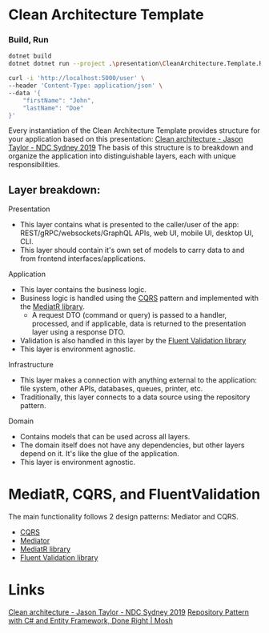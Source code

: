 # Clean Architecture Template

### Build, Run

```bash
dotnet build
dotnet dotnet run --project .\presentation\CleanArchitecture.Template.RestApi\CleanArchitecture.Template.RestApi.csproj
```

```bash
curl -i 'http://localhost:5000/user' \
--header 'Content-Type: application/json' \
--data '{
    "firstName": "John",
    "lastName": "Doe"
}'
```

Every instantiation of the Clean Architecture Template provides structure for your application based on this presentation: [Clean architecture - Jason Taylor - NDC Sydney 2019](https://www.youtube.com/watch?v=5OtUm1BLmG0 "Clean Architecture")
The basis of this structure is to breakdown and organize the application into distinguishable layers, each with unique responsibilities.

## Layer breakdown: 

Presentation 
- This layer contains what is presented to the caller/user of the app: REST/gRPC/websockets/GraphQL APIs, web UI, mobile UI, desktop UI, CLI.
- This layer should contain it's own set of models to carry data to and from frontend interfaces/applications.

Application 
- This layer contains the business logic. 
- Business logic is handled using the [CQRS](https://martinfowler.com/bliki/CQRS.html) pattern and implemented with the [MediatR library](https://github.com/jbogard/MediatR).
  - A request DTO (command or query) is passed to a handler, processed, and if applicable, data is returned to the presentation layer using a response DTO.
- Validation is also handled in this layer by the [Fluent Validation library](https://fluentvalidation.net/)
- This layer is environment agnostic. 

Infrastructure 
- This layer makes a connection with anything external to the application: file system, other APIs, databases, queues, printer, etc.
- Traditionally, this layer connects to a data source using the repository pattern.

Domain 
- Contains models that can be used across all layers. 
- The domain itself does not have any dependencies, but other layers depend on it. It's like the glue of the application. 
- This layer is environment agnostic.

# MediatR, CQRS, and FluentValidation

The main functionality follows 2 design patterns: Mediator and CQRS.

- [CQRS](https://martinfowler.com/bliki/CQRS.html)
- [Mediator](https://en.wikipedia.org/wiki/Mediator_pattern)
- [MediatR library](https://github.com/jbogard/MediatR)
- [Fluent Validation library](https://fluentvalidation.net/)

# Links

[Clean architecture - Jason Taylor - NDC Sydney 2019](https://www.youtube.com/watch?v=5OtUm1BLmG0 "Clean Architecture")
[Repository Pattern with C# and Entity Framework, Done Right | Mosh](https://www.youtube.com/watch?v=rtXpYpZdOzM "Repository patter")